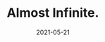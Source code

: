 ---
title: Almost Infinite.
describe: What is the purpose of permanence?
layout: front
image: almostinfiniteblog2.png
date: 2021-05-21
newsdate: May 21, 2021
rsvpUrl: https://blog.openkoi.com/Almost-Infinite/
newsType: news
tag: news
---